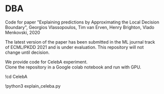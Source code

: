 # DBA
Code for paper "Explaining predictions by Approximating the Local Decision Boundary", Georgios Vlassopoulos, Tim van Erven, Henry Brighton, Vlado Menkovski, 2020

The latest version of the paper has been submitted in the ML journal track of ECML/PKDD 2021 and is under evaluation. 
This repository will not change until decision.

We provide code for CelebA experiment. <br/>
Clone the repository in a Google colab notebook and run with GPU.

!cd CelebA

!python3 explain_celeba.py




